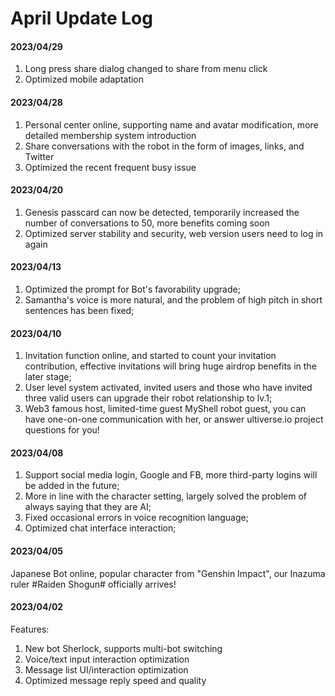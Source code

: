 # April Update Log

#### 2023/04/29

1. Long press share dialog changed to share from menu click
2. Optimized mobile adaptation

#### 2023/04/28

1. Personal center online, supporting name and avatar modification, more detailed membership system introduction
2. Share conversations with the robot in the form of images, links, and Twitter
3. Optimized the recent frequent busy issue

#### 2023/04/20

1. Genesis passcard can now be detected, temporarily increased the number of conversations to 50, more benefits coming soon
2. Optimized server stability and security, web version users need to log in again

#### 2023/04/13

1. Optimized the prompt for Bot's favorability upgrade;
2. Samantha's voice is more natural, and the problem of high pitch in short sentences has been fixed;

#### 2023/04/10

1. Invitation function online, and started to count your invitation contribution, effective invitations will bring huge airdrop benefits in the later stage;
2. User level system activated, invited users and those who have invited three valid users can upgrade their robot relationship to lv.1;
3. Web3 famous host, limited-time guest MyShell robot guest, you can have one-on-one communication with her, or answer ultiverse.io project questions for you!

#### 2023/04/08

1. Support social media login, Google and FB, more third-party logins will be added in the future;
2. More in line with the character setting, largely solved the problem of always saying that they are AI;
3. Fixed occasional errors in voice recognition language;
4. Optimized chat interface interaction;

#### 2023/04/05

Japanese Bot online, popular character from "Genshin Impact", our Inazuma ruler #Raiden Shogun# officially arrives!

#### 2023/04/02

Features:

1. New bot Sherlock, supports multi-bot switching
2. Voice/text input interaction optimization
3. Message list UI/interaction optimization
4. Optimized message reply speed and quality